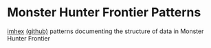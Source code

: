 # Monster Hunter Frontier Patterns

[imhex](https://imhex.werwolv.net/) [(github)](https://github.com/WerWolv/ImHex) patterns documenting the structure of data in Monster Hunter Frontier
